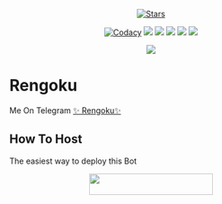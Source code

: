 <p align="center">
    <a href="https://github.com/nksama/RengokuRobot/stargazers"><img src="https://img.shields.io/github/stars/nksama/Rengokurobot?label=Stars&style=flat-square&logo=github&color=F10070" alt="Stars" /></a>
</p>
<p align="center">
    <a href="https://app.codacy.com/manual/nksama/RengokuRobot/dashboard"> <img src="https://img.shields.io/codacy/grade/4d58f2a402b54aed8a7d95f7add45a81?color=brightgreen&logo=codacy&logoColor=green&style=for-the-badge" alt="Codacy" /></a>
    <a href="https://github.com/nksama/rengokurobot"> <img src="https://img.shields.io/github/repo-size/nksama/rengokurobot?color=orange&logo=github&logoColor=green&style=for-the-badge" /></a>
    <a href="https://github.com/nksama/rengokurobot/commits/prince"> <img src="https://img.shields.io/github/last-commit/nksama/rengokurobot?color=blue&logo=github&logoColor=green&style=for-the-badge" /></a>
    <a href="https://github.com/nksama/rengokurobot/issues"> <img src="https://img.shields.io/github/issues/nksama/rengokurobot?color=blueviolet&logo=github&logoColor=green&style=for-the-badge" /></a>
    <a href="https://github.com/nksama/rengokurobot/network/members"> <img src="https://img.shields.io/github/forks/nksama/rengokurobot?color=red&logo=github&logoColor=green&style=for-the-badge" /></a>  
    <a href="https://pypi.org/project/Telethon/"> <img src="https://img.shields.io/pypi/v/telethon?color=yellow&label=telethon&logo=python&logoColor=green&style=for-the-badge" /></a>
</p>

<p align="center">
  <img src="https://telegra.ph/file/8a7e1a28dd6fac2d72c95.jpg">
</p>

# Rengoku
Me On Telegram [✨ Rengoku✨](https://t.me/RengokuRobot)

## How To Host
The easiest way to deploy this Bot
<p align="center"><a href="https://heroku.com/deploy?template=https://github.com/nksama/RengokuRobot"> <img src="https://img.shields.io/badge/Deploy%20To%20Heroku-black?style=for-the-badge&logo=heroku" width="220" height="38.45"/></a></p>
